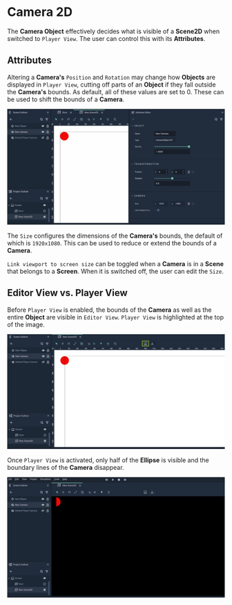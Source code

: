 # Camera 2D

The **Camera Object** effectively decides what is visible of a **Scene2D** when switched to `Player View`. The user can control this with its **Attributes**. 

## Attributes

Altering a **Camera's** `Position` and `Rotation` may change how **Objects** are displayed in `Player View`, cutting off parts of an **Object** if they fall outside the **Camera's** bounds. As default, all of these values are set to 0. These can be used to shift the bounds of a **Camera**. 

![Camera Transformations.](../../.gitbook/assets/camera2dtransformations.gif)

The `Size` configures the dimensions of the **Camera's** bounds, the default of which is `1920x1080`. This can be used to reduce or extend the bounds of a **Camera**. 

`Link viewport to screen size` can be toggled when a **Camera** is in a **Scene** that belongs to a **Screen**. When it is switched off, the user can edit the `Size`.

## Editor View vs. Player View

Before `Player View` is enabled, the bounds of the **Camera** as well as the entire **Object** are visible in `Editor View`. `Player View` is highlighted at the top of the image. 

![Camera Editor View.](../../.gitbook/assets/camerabefore.png)

Once `Player View` is activated, only half of the **Ellipse** is visible and the boundary lines of the **Camera** disappear. 

![Camera Player View.](../../.gitbook/assets/cameraafter.png)

